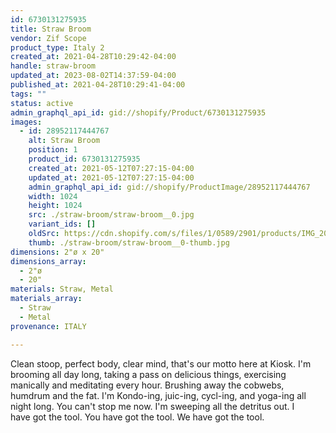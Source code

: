 ```yaml
---
id: 6730131275935
title: Straw Broom
vendor: Zif Scope
product_type: Italy 2
created_at: 2021-04-28T10:29:42-04:00
handle: straw-broom
updated_at: 2023-08-02T14:37:59-04:00
published_at: 2021-04-28T10:29:41-04:00
tags: ""
status: active
admin_graphql_api_id: gid://shopify/Product/6730131275935
images:
  - id: 28952117444767
    alt: Straw Broom
    position: 1
    product_id: 6730131275935
    created_at: 2021-05-12T07:27:15-04:00
    updated_at: 2021-05-12T07:27:15-04:00
    admin_graphql_api_id: gid://shopify/ProductImage/28952117444767
    width: 1024
    height: 1024
    src: ./straw-broom/straw-broom__0.jpg
    variant_ids: []
    oldSrc: https://cdn.shopify.com/s/files/1/0589/2901/products/IMG_20190514_172349_b98854c9-a5da-4326-ac70-91a059453702.jpg?v=1620818835
    thumb: ./straw-broom/straw-broom__0-thumb.jpg
dimensions: 2"ø x 20"
dimensions_array:
  - 2"ø
  - 20"
materials: Straw, Metal
materials_array:
  - Straw
  - Metal
provenance: ITALY

---
```


Clean stoop, perfect body, clear mind, that's our motto here at Kiosk. I'm brooming all day long, taking a pass on delicious things, exercising manically and meditating every hour. Brushing away the cobwebs, humdrum and the fat. I'm Kondo-ing, juic-ing, cycl-ing, and yoga-ing all night long. You can't stop me now. I'm sweeping all the detritus out. I have got the tool. You have got the tool. We have got the tool.